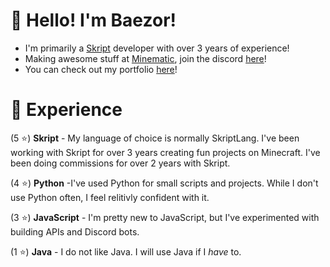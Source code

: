 # 👋 Hello! I'm Baezor!

- I'm primarily a [Skript](https://github.com/SkriptLang/Skript/releases) developer with over 3 years of experience!
- Making awesome stuff at [Minematic](https://minematic.io/), join the discord [here](https://minematic.io/discord)! 
- You can check out my portfolio [here](https://minematic.io/)!

# 📄 Experience

(5 ⭐) **Skript** - My language of choice is normally SkriptLang. I've been working with Skript for over 3 years creating fun projects on Minecraft. I've been doing commissions for over 2 years with Skript.

(4 ⭐) **Python** -I've used Python for small scripts and projects. While I don't use Python often, I feel relitivly confident with it.

(3 ⭐) **JavaScript** - I'm pretty new to JavaScript, but I've experimented with building APIs and Discord bots.

(1 ⭐) **Java** - I do not like Java. I will use Java if I *have* to.
